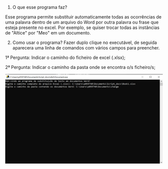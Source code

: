1. O que esse programa faz?

Esse programa permite substituir automaticamente todas as ocorrências de uma palavra dentro de um arquivo do Word por outra palavra ou frase que esteja presente no excel. Por exemplo, se quiser trocar todas as instâncias de "Altice" por "Meo" em um documento.

2. Como usar o programa?
   Fazer duplo clique no executável, de seguida aparecera uma linha de comandos com vários campos para preencher.

1ª Pergunta:
Indicar o caminho do ficheiro de excel (.xlsx);

2ª Pergunta:
Indicar o caminho da pasta onde se encontra o/s ficheiro/s;

![Imagem de Exemplo](imagens/script.png)
